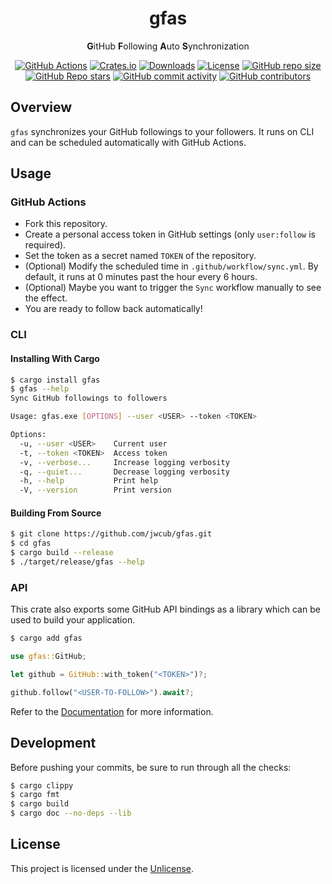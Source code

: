 <div align="center">

# gfas

**G**itHub **F**ollowing **A**uto **S**ynchronization

[![GitHub Actions](https://img.shields.io/github/actions/workflow/status/jwcub/gfas/build.yml?style=flat-square)](https://github.com/jwcub/gfas/actions)
[![Crates.io](https://img.shields.io/crates/v/gfas?style=flat-square)](https://crates.io/crates/gfas)
[![Downloads](https://img.shields.io/crates/d/gfas?style=flat-square)](https://crates.io/crates/gfas)
[![License](https://img.shields.io/github/license/jwcub/gfas?style=flat-square)](https://github.com/jwcub/gfas/blob/main/LICENSE)
[![GitHub repo size](https://img.shields.io/github/repo-size/jwcub/gfas?style=flat-square)](https://github.com/jwcub/gfas)
[![GitHub Repo stars](https://img.shields.io/github/stars/jwcub/gfas?style=flat-square&color=yellow)](https://github.com/jwcub/gfas/stargazers)
[![GitHub commit activity](https://img.shields.io/github/commit-activity/y/jwcub/gfas?style=flat-square)](https://github.com/jwcub/gfas/commits/main/)
[![GitHub contributors](https://img.shields.io/github/contributors/jwcub/gfas?style=flat-square)](https://github.com/jwcub/gfas/graphs/contributors)

</div>

## Overview

`gfas` synchronizes your GitHub followings to your followers. It runs on CLI and can be
scheduled automatically with GitHub Actions.

## Usage

### GitHub Actions

- Fork this repository.
- Create a personal access token in GitHub settings (only `user:follow` is required).
- Set the token as a secret named `TOKEN` of the repository.
- (Optional) Modify the scheduled time in `.github/workflow/sync.yml`. By default, it runs at 0 minutes past the hour every 6 hours.
- (Optional) Maybe you want to trigger the `Sync` workflow manually to see the effect.
- You are ready to follow back  automatically!

### CLI

#### Installing With Cargo

```sh
$ cargo install gfas
$ gfas --help
Sync GitHub followings to followers

Usage: gfas.exe [OPTIONS] --user <USER> --token <TOKEN>

Options:
  -u, --user <USER>    Current user
  -t, --token <TOKEN>  Access token
  -v, --verbose...     Increase logging verbosity
  -q, --quiet...       Decrease logging verbosity
  -h, --help           Print help
  -V, --version        Print version
```

#### Building From Source

```sh
$ git clone https://github.com/jwcub/gfas.git
$ cd gfas
$ cargo build --release
$ ./target/release/gfas --help
```

### API

This crate also exports some GitHub API bindings as a library which can be used to build your application.

```sh
$ cargo add gfas
```

```rust
use gfas::GitHub;

let github = GitHub::with_token("<TOKEN>")?;

github.follow("<USER-TO-FOLLOW>").await?;
```

Refer to the [Documentation](https://docs.rs/gfas/latest/gfas/) for more information.

## Development

Before pushing your commits, be sure to run through all the checks:

```sh
$ cargo clippy
$ cargo fmt
$ cargo build
$ cargo doc --no-deps --lib
```

## License

This project is licensed under the [Unlicense](https://github.com/jwcub/gfas/blob/main/LICENSE).
